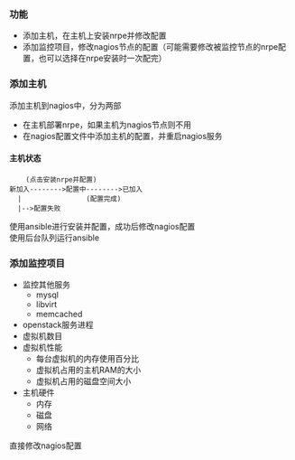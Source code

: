 ### 功能
- 添加主机，在主机上安装nrpe并修改配置
- 添加监控项目，修改nagios节点的配置（可能需要修改被监控节点的nrpe配置，也可以选择在nrpe安装时一次配完）


### 添加主机
添加主机到nagios中，分为两部
- 在主机部署nrpe，如果主机为nagios节点则不用
- 在nagios配置文件中添加主机的配置，并重启nagios服务

#### 主机状态
```
    (点击安装nrpe并配置)
新加入-------->配置中-------->已加入
  |                (配置完成)
  |-->配置失败
```
使用ansible进行安装并配置，成功后修改nagios配置  
使用后台队列运行ansible


### 添加监控项目
- 监控其他服务
    - mysql
    - libvirt
    - memcached
- openstack服务进程
- 虚拟机数目
- 虚拟机性能
    - 每台虚拟机的内存使用百分比
    - 虚拟机占用的主机RAM的大小
    - 虚拟机占用的磁盘空间大小
- 主机硬件
    - 内存
    - 磁盘
    - 网络

直接修改nagios配置
